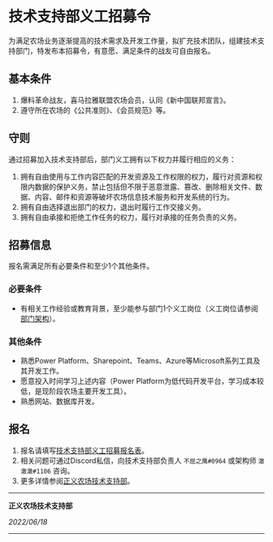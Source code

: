 # 技术支持部义工招募令

为满足农场业务逐渐提高的技术需求及开发工作量，拟扩充技术团队，组建技术支持部门，特发布本招募令，有意愿、满足条件的战友可自由报名。

## 基本条件

1. 爆料革命战友，喜马拉雅联盟农场会员，认同《新中国联邦宣言》。
1. 遵守所在农场的《公共准则》、《会员规范》等。

## 守则
通过招募加入技术支持部后，部门义工拥有以下权力并履行相应的义务： 

1. 拥有自由使用与工作内容匹配的开发资源及工作权限的权力，履行对资源和权限内数据的保护义务，禁止包括但不限于恶意泄露、篡改、删除相关文件、数据、内容、邮件和资源等破坏农场信息技术服务和开发系统的行为。
1. 拥有自由选择退出部门的权力，退出时履行工作交接义务。
1. 拥有自由承接和拒绝工作任务的权力，履行对承接的任务负责的义务。

## 招募信息

报名需满足所有必要条件和至少1个其他条件。

### 必要条件

- 有相关工作经验或教育背景，至少能参与部门1个义工岗位（义工岗位请参阅[部门架构](https://che3.gitbook.io/justice-technical-support/department-overview#structure)）。

### 其他条件

- 熟悉Power Platform、Sharepoint、Teams、Azure等Microsoft系列工具及其开发工作。
- 愿意投入时间学习上述内容（Power Platform为低代码开发平台，学习成本较低，是现阶段农场主要开发工具）。
- 熟悉网站、数据库开发。

## 报名

1. 报名请填写[技术支持部义工招募报名表](https://forms.office.com/Pages/ResponsePage.aspx?id=4Uh6bzD64km0_rhyxg_BFZlvLF_3ORVCinceNYW-ieVUQ0kxUktTRVBRRFBMSlpOMlk2MFBYNDJBOC4u)。
1. 相关问题可通过Discord私信，向技术支持部负责人 `不屈之鹰#0964` 或架构师 `澈澈澈#1106` 咨询。
1. 更多详情参阅[正义农场技术支持部](https://che3.gitbook.io/justice-technical-support/)。

-----

**正义农场技术支持部** 

*2022/06/18*

----- 
